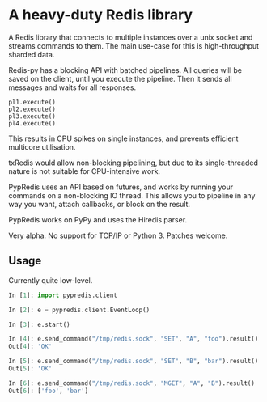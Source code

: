 A heavy-duty Redis library
==========================

A Redis library that connects to multiple instances over a unix socket and streams commands to them.
The main use-case for this is high-throughput sharded data.

Redis-py has a blocking API with batched pipelines.
All queries will be saved on the client, until you execute the pipeline.
Then it sends all messages and waits for all responses.

    pl1.execute()
    pl2.execute()
    pl3.execute()
    pl4.execute()

This results in CPU spikes on single instances, and prevents efficient multicore utilisation.

txRedis would allow non-blocking pipelining, but due to its single-threaded nature
is not suitable for CPU-intensive work.

PypRedis uses an API based on futures, and works by running your commands on a non-blocking IO thread.
This allows you to pipeline in any way you want, attach callbacks, or block on the result.

PypRedis works on PyPy and uses the Hiredis parser.

Very alpha. No support for TCP/IP or Python 3. Patches welcome.

Usage
-----

Currently quite low-level.

```python
In [1]: import pypredis.client

In [2]: e = pypredis.client.EventLoop()

In [3]: e.start()

In [4]: e.send_command("/tmp/redis.sock", "SET", "A", "foo").result()
Out[4]: 'OK'

In [5]: e.send_command("/tmp/redis.sock", "SET", "B", "bar").result()
Out[5]: 'OK'

In [6]: e.send_command("/tmp/redis.sock", "MGET", "A", "B").result()
Out[6]: ['foo', 'bar']
```
